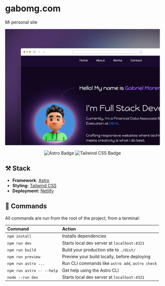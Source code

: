 # gabomg.com

Mi personal site

<div align="center">
<img src="./public/porfolio.webp">
</a>
<p></p>
</div>


<div align="center">

 ![Astro Badge](https://img.shields.io/badge/Astro-FF3E00?logo=astro&logoColor=fff&style=flat)
 ![Tailwind CSS Badge](https://img.shields.io/badge/Tailwind%20CSS-06B6D4?logo=tailwindcss&logoColor=fff&style=flat)

</div>

## ⚒️ Stack

- **Framework**: [Astro](https://astro.build/)
- **Styling:** [Tailwind CSS](https://tailwindcss.com/)
- **Deployment:** [Netlify](https://netlify.com/)

## 🧞 Commands

All commands are run from the root of the project, from a terminal:

| Command                   | Action                                           |
| :------------------------ | :----------------------------------------------- |
| `npm install`             | Installs dependencies                            |
| `npm run dev`             | Starts local dev server at `localhost:4321`      |
| `npm run build`           | Build your production site to `./dist/`          |
| `npm run preview`         | Preview your build locally, before deploying     |
| `npm run astro ...`       | Run CLI commands like `astro add`, `astro check` |
| `npm run astro -- --help` | Get help using the Astro CLI                     |
| `node --run dev`          | Starts local dev server at `localhost:4321`      |
